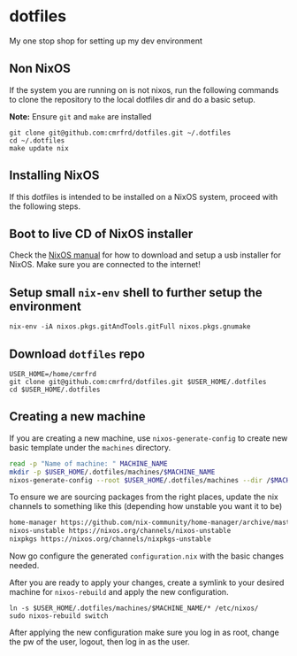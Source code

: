 # dotfiles

My one stop shop for setting up my dev environment

## Non NixOS

If the system you are running on is not nixos, run the following commands to clone
the repository to the local dotfiles dir and do a basic setup.

**Note:** Ensure `git` and `make` are installed

``` shell
git clone git@github.com:cmrfrd/dotfiles.git ~/.dotfiles
cd ~/.dotfiles
make update nix
```

## Installing NixOS

If this dotfiles is intended to be installed on a NixOS system, proceed with the following steps.

## Boot to live CD of NixOS installer

Check the [NixOS manual](https://nixos.org/manual/nixos/stable/index.html#sec-obtaining) for how to download
and setup a usb installer for NixOS. Make sure you are connected to the internet!

## Setup small `nix-env` shell to further setup the environment

```
nix-env -iA nixos.pkgs.gitAndTools.gitFull nixos.pkgs.gnumake
```

## Download `dotfiles` repo

```
USER_HOME=/home/cmrfrd
git clone git@github.com:cmrfrd/dotfiles.git $USER_HOME/.dotfiles
cd $USER_HOME/.dotfiles
```

## Creating a new machine

If you are creating a new machine, use `nixos-generate-config` to create new basic
template under the `machines` directory.

```bash
read -p "Name of machine: " MACHINE_NAME
mkdir -p $USER_HOME/.dotfiles/machines/$MACHINE_NAME
nixos-generate-config --root $USER_HOME/.dotfiles/machines --dir /$MACHINE_NAME
```

To ensure we are sourcing packages from the right places, update the nix channels
to something like this (depending how unstable you want it to be)

```bash
home-manager https://github.com/nix-community/home-manager/archive/master.tar.gz
nixos-unstable https://nixos.org/channels/nixos-unstable
nixpkgs https://nixos.org/channels/nixpkgs-unstable
```

Now go configure the generated `configuration.nix` with the basic changes needed.

After you are ready to apply your changes, create a symlink to your desired machine
for `nixos-rebuild` and apply the new configuration.

```
ln -s $USER_HOME/.dotfiles/machines/$MACHINE_NAME/* /etc/nixos/
sudo nixos-rebuild switch
```

After applying the new configuration make sure you log
in as root, change the pw of the user, logout, then log
in as the user.
